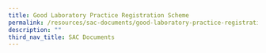 ```yaml
---
title: Good Laboratory Practice Registration Scheme
permalink: /resources/sac-documents/good-laboratory-practice-registration/
description: ""
third_nav_title: SAC Documents
---
```


